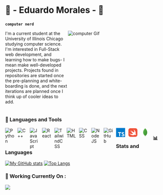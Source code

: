 # 🌙 - Eduardo Morales - 🌙 

**`computer nerd`** 

<!-- giph that I added, as well as description -->

<img alt='computer Gif' src='https://media.giphy.com/media/tlRU5lV5HqMpSAGPXh/giphy.gif' width='300' height='300' align='right' style='padding:0; margin:0;'/>
 
I'm a current student at the University of Illinois Chicago studying computer science. I'm interested in Full-Stack web development, and learning how to make bugs- I mean make well-developed projects. Projects found in repositories are started once the pre-planning and white-boarding is done, and the next iterations are planned once I think up of cooler ideas to add.

#

<!-- tools and languages with icons -->

### 🧰 Languages and Tools
<img align="left" alt="Python" width="30px" style="padding-right:10px;" src="https://cdn.jsdelivr.net/gh/devicons/devicon/icons/python/python-original.svg" />
<img align="left" alt="C++" width="30px" style="padding-right:10px;" src="https://cdn.jsdelivr.net/gh/devicons/devicon/icons/cplusplus/cplusplus-original.svg" />
<img align="left" alt="JavaScript" width="30px" style="padding-right:10px;" src="https://cdn.jsdelivr.net/gh/devicons/devicon/icons/javascript/javascript-original.svg" />
<img align="left" alt="React" width="30px" style="padding-right:10px;" src="https://cdn.jsdelivr.net/gh/devicons/devicon/icons/react/react-original.svg" />
<img align='left' alt='TailwindCSS' width='30px' style='padding-right:10px;'src='https://cdn.jsdelivr.net/gh/devicons/devicon/icons/tailwindcss/tailwindcss-original-wordmark.svg' />
<img align="left" alt="HTML" width="30px" style="padding-right:10px;" src="https://cdn.jsdelivr.net/gh/devicons/devicon/icons/html5/html5-plain.svg" />
<img align="left" alt="CSS" width="30px" style="padding-right:10px;" src="https://cdn.jsdelivr.net/gh/devicons/devicon/icons/css3/css3-plain.svg" />
<img align="left" alt="NodeJS" width="30px" style="padding-right:10px;" src="https://cdn.jsdelivr.net/gh/devicons/devicon/icons/nodejs/nodejs-original.svg" />
<img align="left" alt="GitHub" width="30px" style="padding-right:10px;" src="https://cdn.jsdelivr.net/gh/devicons/devicon/icons/github/github-original-wordmark.svg" />
<img align="left" alt="GitHub" width="30px" style="padding-right:10px;" src="https://github.com/devicons/devicon/blob/v2.15.1/icons/typescript/typescript-original.svg" />
<img align="left" alt="GitHub" width="30px" style="padding-right:10px;" src="https://github.com/devicons/devicon/blob/v2.15.1/icons/swift/swift-original.svg" />
<!-- <img align="left" alt="GitHub" width="30px" style="padding-right:10px;" src="https://github.com/devicons/devicon/blob/v2.15.1/icons/swift/swift-original.svg" /> -->
<img align="left" alt="GitHub" width="30px" style="padding-right:10px;" src="https://github.com/devicons/devicon/blob/v2.15.1/icons/mongodb/mongodb-original.svg" />

#

<!-- displaying my stats, not made by me, but by anuraghazra (search him up and find his github stats repository and read through it for more details) -->

### 📊 Stats and Languages
[![My GitHub stats](https://github-readme-stats.vercel.app/api?username=emoral435&show_icons=true&theme=tokyonight&card_width=400px)](https://github.com/anuraghazra/github-readme-stats)
[![Top Langs](https://github-readme-stats.vercel.app/api/top-langs/?username=emoral435&show_icons&theme=tokyonight)](https://github.com/anuraghazra/github-readme-stats)

### 👷 Working Currently On :
<a href="https://github.com/emoral435/Portfolio">
  <img align="center" src="https://github-readme-stats.vercel.app/api/pin/?username=emoral435&repo=Portfolio&title_color=70a4fc&text_color=36b2a4&icon_color=a982d8&bg_color=1a1b27" />
</a>


